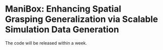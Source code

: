 # ManiBox: Enhancing Spatial Grasping Generalization via Scalable Simulation Data Generation

The code will be released within a week.
